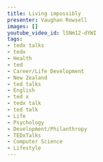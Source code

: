 ```yaml
---
title: Living impossibly
presenter: Vaughan Rowsell
images: []
youtube_video_id: lSNm12-dYWI
tags:
- tedx talks
- tedx
- Health
- ted
- Career/Life Development
- New Zealand
- ted talks
- English
- ted x
- tedx talk
- ted talk
- Life
- Psychology
- Development/Philanthropy
- TEDxTalks
- Computer Science
- Lifestyle
---
```

